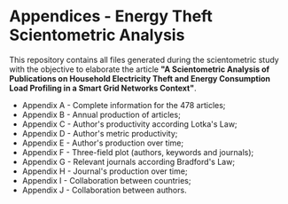 # Appendices - Energy Theft Scientometric Analysis

This repository contains all files generated during the scientometric study with the objective to elaborate the article **"A Scientometric Analysis of Publications on Household
Electricity Theft and Energy Consumption Load Profiling in a Smart Grid Networks Context"**.

* Appendix A - Complete information for the 478 articles;
* Appendix B - Annual production of articles;
* Appendix C - Author's productivity according Lotka's Law;
* Appendix D - Author's metric productivity;
* Appendix E - Author's production over time;
* Appendix F - Three-field plot (authors, keywords and journals);
* Appendix G - Relevant journals according Bradford's Law;
* Appendix H - Journal's production over time;
* Appendix I - Collaboration between countries;
* Appendix J - Collaboration between authors.
